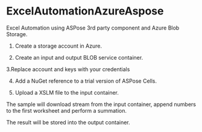 
# ExcelAutomationAzureAspose
Excel Automation using ASPose 3rd party component and Azure Blob Storage.

1. Create a storage account in Azure. 

2. Create an input and output BLOB service container.

3.Replace account and keys with your credentials

4. Add a NuGet reference to a trial version of ASPose Cells. 

5. Upload a XSLM file to the input container.

The sample will download stream from the input container, append numbers to the first worksheet and perform a summation. 

The result will be stored into the output container.

